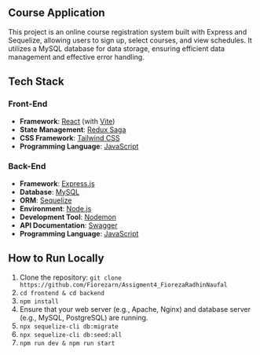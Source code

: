 ## Course Application

This project is an online course registration system built with Express and Sequelize, allowing users to sign up, select courses, and view schedules. It utilizes a MySQL database for data storage, ensuring efficient data management and effective error handling.

## Tech Stack

### Front-End

- **Framework**: [React](https://reactjs.org/) (with [Vite](https://vitejs.dev/))
- **State Management**: [Redux Saga](https://redux-saga.js.org/)
- **CSS Framework**: [Tailwind CSS](https://tailwindcss.com/)
- **Programming Language**: [JavaScript](https://developer.mozilla.org/en-US/docs/Web/JavaScript)

### Back-End

- **Framework**: [Express.js](https://expressjs.com/)
- **Database**: [MySQL](https://www.mysql.com/)
- **ORM**: [Sequelize](https://sequelize.org/)
- **Environment**: [Node.js](https://nodejs.org/)
- **Development Tool**: [Nodemon](https://nodemon.io/)
- **API Documentation**: [Swagger](https://swagger.io/)
- **Programming Language**: [JavaScript](https://developer.mozilla.org/en-US/docs/Web/JavaScript)

## How to Run Locally

1. Clone the repository: `git clone https://github.com/Fiorezarn/Assigment4_FiorezaRadhinNaufal`
2. `cd frontend & cd backend`
3. `npm install`
4. Ensure that your web server (e.g., Apache, Nginx) and database server (e.g., MySQL, PostgreSQL) are running.
5. `npx sequelize-cli db:migrate`
6. `npx sequelize-cli db:seed:all`
7. `npm run dev & npm run start`
